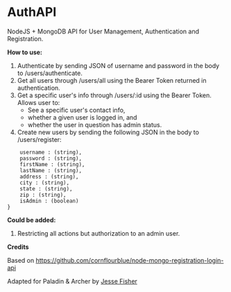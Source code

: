 # AuthAPI

NodeJS + MongoDB API for User Management, Authentication and Registration.

**How to use:**
1. Authenticate by sending JSON of username and password in the body to /users/authenticate.
2. Get all users through /users/all using the Bearer Token returned in authentication.
3. Get a specific user's info through /users/:id using the Bearer Token. Allows user to:
     - See a specific user's contact info, 
     - whether a given user is logged in, and 
     - whether the user in question has admin status.
4. Create new users by sending the following JSON in the body to /users/register:
```{
    username : (string),
    password : (string),
    firstName : (string),
    lastName : (string),
    address : (string),
    city : (string),
    state : (string),
    zip : (string),
    isAdmin : (boolean)
}
```
**Could be added:**
1. Restricting all actions but authorization to an admin user.

**Credits**

Based on https://github.com/cornflourblue/node-mongo-registration-login-api

Adapted for Paladin & Archer by <a href="https://github.com/webpromo">Jesse Fisher</a>